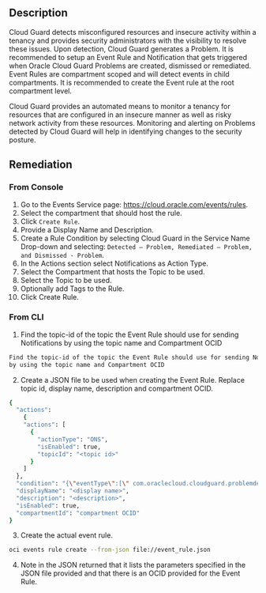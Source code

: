 ## Description

Cloud Guard detects misconfigured resources and insecure activity within a tenancy and provides security administrators with the visibility to resolve these issues. Upon detection, Cloud Guard generates a Problem. It is recommended to setup an Event Rule and Notification that gets triggered when Oracle Cloud Guard Problems are created, dismissed or remediated. Event Rules are compartment scoped and will detect events in child compartments. It is recommended to create the Event rule at the root compartment level.

Cloud Guard provides an automated means to monitor a tenancy for resources that are configured in an insecure manner as well as risky network activity from these resources. Monitoring and alerting on Problems detected by Cloud Guard will help in identifying changes to the security posture.

## Remediation

### From Console

1. Go to the Events Service page: https://cloud.oracle.com/events/rules.
2. Select the compartment that should host the rule.
3. Click `Create Rule`.
4. Provide a Display Name and Description.
5. Create a Rule Condition by selecting Cloud Guard in the Service Name Drop-down and selecting: `Detected – Problem, Remediated – Problem, and Dismissed - Problem`.
6. In the Actions section select Notifications as Action Type.
7. Select the Compartment that hosts the Topic to be used.
8. Select the Topic to be used.
9. Optionally add Tags to the Rule.
10. Click Create Rule.

### From CLI

1. Find the topic-id of the topic the Event Rule should use for sending Notifications by using the topic name and Compartment OCID

```bash
Find the topic-id of the topic the Event Rule should use for sending Notifications
by using the topic name and Compartment OCID
```

2. Create a JSON file to be used when creating the Event Rule. Replace topic id, display name, description and compartment OCID.

```bash
{
  "actions":
    {
    "actions": [
      {
        "actionType": "ONS",
        "isEnabled": true,
        "topicId": "<topic id>"
      }
    ]
  },
  "condition": "{\"eventType\":[\" com.oraclecloud.cloudguard.problemdetected\",\"com.oraclecloudcloudguardproblemdismissed\",\"com.oraclecloud.cloudguard.problemremediated\"],\"data\":{}}",
  "displayName": "<display name>",
  "description": "<description>",
  "isEnabled": true,
  "compartmentId": "compartment OCID"
}
```

3. Create the actual event rule.

```bash
oci events rule create --from-json file://event_rule.json
```

4. Note in the JSON returned that it lists the parameters specified in the JSON file
provided and that there is an OCID provided for the Event Rule.